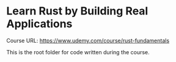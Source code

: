 # Learn Rust by Building Real Applications
Course URL: https://www.udemy.com/course/rust-fundamentals

This is the root folder for code written during the course.